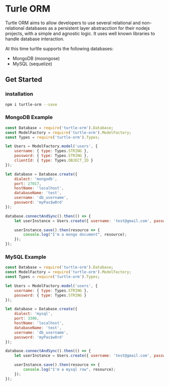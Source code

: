 # Turle ORM

Turtle ORM aims to allow developers to use several relational and non-relational databases as a persistent layer abstracction for their nodejs projects, with a simple and agnostic logic. It uses well known libraries to handle database interaction.

At this time turltle supports the following databases:

* MongoDB (moongose)
* MySQL (sequelize)

## Get Started

### installation

```bash
npm i turtle-orm --save
```

### MongoDB Example

```javascript
const Database = require('turtle-orm').Database;
const ModelFactory = require('turtle-orm').ModelFactory;
const Types = require('turtle-orm').Types;

let Users = ModelFactory.model('users', {
    username: { type: Types.STRING },
    password: { type: Types.STRING },
    clientId: { type: Types.OBJECT_ID }
});

let database = Database.create({
    dialect: 'mongodb',
    port: 27017,
    hostName: 'localhost',
    databaseName: 'test',
    username: 'db_username',
    password: 'myPas$w0rd'
});

database.connectAndSync().then(() => {
    let userInstance = Users.create({ username: 'test@gmail.com', password: 'pass' });

    userInstance.save().then(resource => {
        console.log("I'm a mongo document", resource);
    });
});
```

### MySQL Example

```javascript
const Database = require('turtle-orm').Database;
const ModelFactory = require('turtle-orm').ModelFactory;
const Types = require('turtle-orm').Types;

let Users = ModelFactory.model('users', {
    username: { type: Types.STRING },
    password: { type: Types.STRING }
});

let database = Database.create({
    dialect: 'mysql',
    port: 3306,
    hostName: 'localhost',
    databaseName: 'test',
    username: 'db_username',
    password: 'myPas$w0rd'
});

database.connectAndSync().then(() => {
    let userInstance = Users.create({ username: 'test@gmail.com', password: 'pass' });

    userInstance.save().then(resource => {
        console.log("I'm a mysql row", resource);
    });
});
```